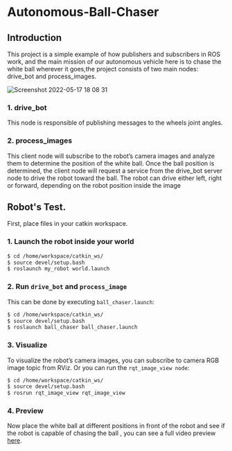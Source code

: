# Autonomous-Ball-Chaser
## Introduction
This project is a simple example of how publishers and subscribers in ROS work, and the main mission of our autonomous vehicle here is to chase the white ball wherever it goes,the project consists of two main nodes: drive_bot and process_images.

![Screenshot 2022-05-17 18 08 31](https://user-images.githubusercontent.com/105011124/168858230-52b0772d-cbc3-412e-b4ba-1d02a1462961.png)

### 1. drive_bot
This node is responsible of publishing messages to the wheels joint angles.
### 2. process_images
This client node will subscribe to the robot’s camera images and analyze them to determine the position of the white ball. Once the ball position is determined, the client node will request a service from the drive_bot server node to drive the robot toward the ball. The robot can drive either left, right or forward, depending on the robot position inside the image
## Robot's Test.
First, place files in your catkin workspace.
### 1. Launch the robot inside your world
```bash
$ cd /home/workspace/catkin_ws/
$ source devel/setup.bash
$ roslaunch my_robot world.launch
```
### 2. Run ```drive_bot``` and ```process_image```
This can be done by executing ```ball_chaser.launch```:
```bash
$ cd /home/workspace/catkin_ws/
$ source devel/setup.bash
$ roslaunch ball_chaser ball_chaser.launch
```
### 3. Visualize
To visualize the robot’s camera images, you can subscribe to camera RGB image topic from RViz. Or you can run the ```rqt_image_view node```:
```bash
$ cd /home/workspace/catkin_ws/
$ source devel/setup.bash
$ rosrun rqt_image_view rqt_image_view
```
### 4. Preview
Now place the white ball at different positions in front of the robot and see if the robot is capable of chasing the ball , you can see a full video preview [here](https://www.youtube.com/watch?v=DOmrBtTaV24).


 
